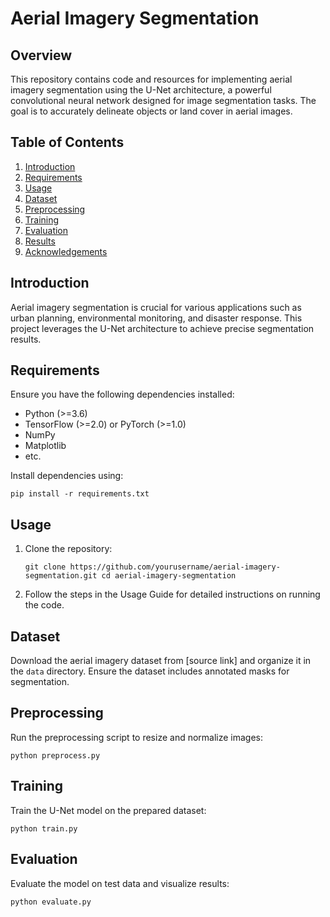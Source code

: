 # Aerial Imagery Segmentation

## Overview

This repository contains code and resources for implementing aerial imagery segmentation using the U-Net architecture, a powerful convolutional neural network designed for image segmentation tasks. The goal is to accurately delineate objects or land cover in aerial images.

## Table of Contents

1.  [Introduction](introduction)
2.  [Requirements](requirements)
3.  [Usage](usage)
4.  [Dataset](dataset)
5.  [Preprocessing](preprocessing)
6.  [Training](training)
7.  [Evaluation](evaluation)
8.  [Results](results)
9.  [Acknowledgements](acknowledgements)

## Introduction

Aerial imagery segmentation is crucial for various applications such as urban planning, environmental monitoring, and disaster response. This project leverages the U-Net architecture to achieve precise segmentation results.

## Requirements

Ensure you have the following dependencies installed:

-   Python (>=3.6)
-   TensorFlow (>=2.0) or PyTorch (>=1.0)
-   NumPy
-   Matplotlib
-   etc.

Install dependencies using:


`pip install -r requirements.txt` 

## Usage

1.  Clone the repository:
  
    
    `git clone https://github.com/yourusername/aerial-imagery-segmentation.git
    cd aerial-imagery-segmentation` 
    
2.  Follow the steps in the Usage Guide for detailed instructions on running the code.
    

## Dataset

Download the aerial imagery dataset from [source link] and organize it in the `data` directory. Ensure the dataset includes annotated masks for segmentation.

## Preprocessing

Run the preprocessing script to resize and normalize images:



`python preprocess.py` 

## Training

Train the U-Net model on the prepared dataset:



`python train.py` 

## Evaluation

Evaluate the model on test data and visualize results:


`python evaluate.py` 
